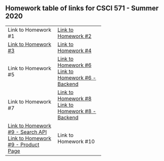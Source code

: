 ## Homework table of links for CSCI 571 - Summer 2020

<table style="width:60%" align = "center">
  <tr>
    <td>Link to Homework #1 </td>
    <td><a href= "http://khushboc.freevar.com/csci571.html" target="_blank">Link to Homework #2</td>
  </tr>
  <tr>
    <td><a href= "http://khushboc.freevar.com/Homework3/homework3.html" target="_blank">Link to Homework #3</a></td>
    <td><a href= "csci571.html">Link to Homework #4</a></td>
  </tr>
  <tr>
    <td>Link to Homework #5</td>
    <td><a href= "https://khushch-es.wl.r.appspot.com/" target="_blank">Link to Homework #6</a><br><a href= "https://khushch-es.wl.r.appspot.com/ebaySearch?keywords=mask&minprice=30&maxprice=50&new=true&expeditedship=true&sortby=Price%20%2B%20Shipping%3A%20highest%20first" target="_blank">Link to Homework #6 - Backend</a></td>
  </tr>
  <tr>
    <td>Link to Homework #7</td>
    <td><a href= "https://khushch-ebaysearch-hw8fe.wl.r.appspot.com/" target="_blank">Link to Homework #8</a><br /><a href="https://khushch-ebaysearch-hw8be.wl.r.appspot.com/?keywords=iphone&minprice=500&maxprice=1000&sortby=BestMatch&new=true&used=true&verygood=true&good=true&acceptable=true&returns=true&freeship=true&expeditedship=true&pageNumber=1" target="_blank"> Link to Homework #8 - Backend</a></td>
  </tr>
  <tr>
    <td><a href= "https://khushch-ebaysearch-hw8be.wl.r.appspot.com/ebaySearch?keywords=iphone&minprice=500&maxprice=1000&sortby=BestMatch&new=true&used=true&unspecified=true" target="_blank">Link to Homework #9 - Search API</a><br /><a href="https://khushch-ebaysearch-hw8be.wl.r.appspot.com/itemDetails?ItemID=254603172743" target="_blank"> Link to Homework #9 - Product Page</a></td>
    <td>Link to Homework #10</td>
  </tr>
  </table>
</body>
</html>

